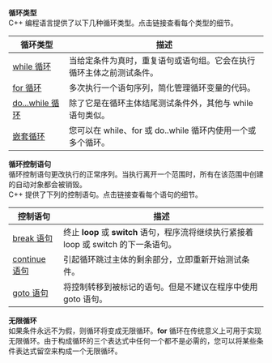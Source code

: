 **循环类型**  
C++ 编程语言提供了以下几种循环类型。点击链接查看每个类型的细节。

|循环类型|描述|
|---|---|
|[while 循环](https://www.runoob.com/cplusplus/cpp-while-loop.html "C++ 中的 while 循环")|当给定条件为真时，重复语句或语句组。它会在执行循环主体之前测试条件。|
|[for 循环](https://www.runoob.com/cplusplus/cpp-for-loop.html "C++ 中的 for 循环")|多次执行一个语句序列，简化管理循环变量的代码。|
|[do...while 循环](https://www.runoob.com/cplusplus/cpp-do-while-loop.html "C++ 中的 do...while 循环")|除了它是在循环主体结尾测试条件外，其他与 while 语句类似。|
|[嵌套循环](https://www.runoob.com/cplusplus/cpp-nested-loops.html "C++ 中的嵌套循环")|您可以在 while、for 或 do..while 循环内使用一个或多个循环。|
**循环控制语句**  
循环控制语句更改执行的正常序列。当执行离开一个范围时，所有在该范围中创建的自动对象都会被销毁。  
C++ 提供了下列的控制语句。点击链接查看每个语句的细节。

|控制语句|描述|
|---|---|
|[break 语句](https://www.runoob.com/cplusplus/cpp-break-statement.html "C++ 中的 break 语句")|终止 **loop** 或 **switch** 语句，程序流将继续执行紧接着 loop 或 switch 的下一条语句。|
|[continue 语句](https://www.runoob.com/cplusplus/cpp-continue-statement.html "C++ 中的 continue 语句")|引起循环跳过主体的剩余部分，立即重新开始测试条件。|
|[goto 语句](https://www.runoob.com/cplusplus/cpp-goto-statement.html "C++ 中的 goto 语句")|将控制转移到被标记的语句。但是不建议在程序中使用 goto 语句。|

**无限循环**  
如果条件永远不为假，则循环将变成无限循环。**for** 循环在传统意义上可用于实现无限循环。由于构成循环的三个表达式中任何一个都不是必需的，您可以将某些条件表达式留空来构成一个无限循环。